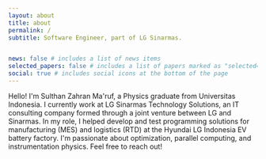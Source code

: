 ```yaml
---
layout: about
title: about
permalink: /
subtitle: Software Engineer, part of LG Sinarmas.


news: false # includes a list of news items
selected_papers: false # includes a list of papers marked as "selected={true}"
social: true # includes social icons at the bottom of the page
---
```


Hello! I'm Sulthan Zahran Ma'ruf, a Physics graduate from Universitas Indonesia. I currently work at LG Sinarmas Technology Solutions, an IT consulting company formed through a joint venture between LG and Sinarmas. In my role, I helped develop and test programming solutions for manufacturing (MES) and logistics (RTD) at the Hyundai LG Indonesia EV battery factory. I'm passionate about optimization, parallel computing, and instrumentation physics. Feel free to reach out!

